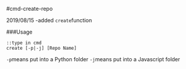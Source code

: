 #cmd-create-repo

2019/08/15 
-added <code>create</code>function

###Usage
```
::type in cmd
create [-p|-j] [Repo Name]
```
<code>-p</code>means put into a Python folder
<code>-j</code>means put into a Javascript folder

